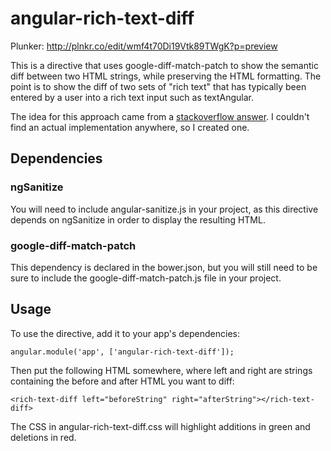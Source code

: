 # angular-rich-text-diff

Plunker: http://plnkr.co/edit/wmf4t70Di19Vtk89TWgK?p=preview

This is a directive that uses google-diff-match-patch to show the semantic diff between two HTML strings,
while preserving the HTML formatting. The point is to show the diff of two sets of "rich text" that has 
typically been entered by a user into a rich text input such as textAngular.

The idea for this approach came from a [stackoverflow answer](http://stackoverflow.com/questions/2132914/is-there-a-js-diff-library-against-htmlstring-just-like-google-diff-match-patch?rq=1).
I couldn't find an actual implementation anywhere, so I created one.

## Dependencies

### ngSanitize

You will need to include angular-sanitize.js in your project, as this directive
depends on ngSanitize in order to display the resulting HTML.

### google-diff-match-patch

This dependency is declared in the bower.json, but you will still need to be sure
to include the google-diff-match-patch.js file in your project.

## Usage

To use the directive, add it to your app's dependencies:

```
angular.module('app', ['angular-rich-text-diff']);
```

Then put the following HTML somewhere, where left and right are strings containing the before and after HTML
you want to diff:

```
<rich-text-diff left="beforeString" right="afterString"></rich-text-diff>
```

The CSS in angular-rich-text-diff.css will highlight additions in green and deletions in red.
